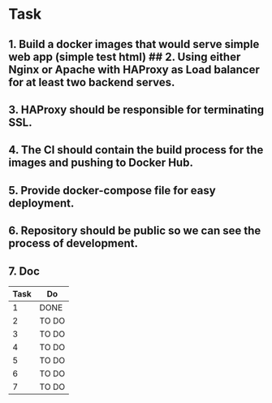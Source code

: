 # Task
## 1. Build a docker images that would serve simple web app (simple test html) ## 2. Using either Nginx or Apache with HAProxy as Load balancer for at least two backend serves. 
## 3. HAProxy should be responsible for terminating SSL.
## 4. The CI should contain the build process for the images and pushing to Docker Hub.
## 5. Provide docker-compose file for easy deployment.
## 6. Repository should be public so we can see the process of development.
## 7. Doc
Task | Do |
--- | --- |
1 | DONE |
2 | TO DO |
3 | TO DO |
4 | TO DO |
5 | TO DO |
6 | TO DO |
7 | TO DO |
